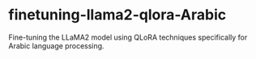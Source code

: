 # finetuning-llama2-qlora-Arabic
Fine-tuning the LLaMA2 model using QLoRA techniques specifically for Arabic language processing.
